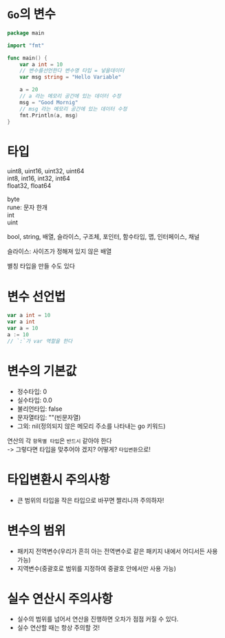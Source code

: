 # `Go`의 변수

```go
package main

import "fmt"

func main() {
	var a int = 10
    // 변수를선언한다 변수명 타입 = 넣을데이터
	var msg string = "Hello Variable"

	a = 20
    // a 라는 메모리 공간에 있는 데이터 수정
	msg = "Good Mornig"
    // msg 라는 메모리 공간에 있는 데이터 수정
	fmt.Println(a, msg)
}
```

# 타입

uint8, uint16, uint32, uint64  
int8, int16, int32, int64  
float32, float64

byte  
rune: 문자 한개  
int  
uint

bool, string, 배열, 슬라이스, 구조체, 포인터, 함수타입, 맵, 인터페이스, 채널

슬라이스: 사이즈가 정해져 있지 않은 배열

별칭 타입을 만들 수도 있다

# 변수 선언법

```go
var a int = 10
var a int
var a = 10
a := 10
// `:`가 var 역할을 한다
```

# 변수의 기본값

- 정수타입: 0
- 실수타입: 0.0
- 불리언타입: false
- 문자열타입: ""(빈문자열)
- 그외: nil(정의되지 않은 메모리 주소를 나타내는 go 키워드)

연산의 각 `항목별 타입`은 `반드시` 같아야 한다  
-> 그렇다면 타입을 맞추어야 겠지? 어떻게? `타입변환`으로!

# 타입변환시 주의사항

- 큰 범위의 타입을 작은 타입으로 바꾸면 짤리니까 주의하자!

# 변수의 범위

- 패키지 전역변수(우리가 흔히 아는 전역변수로 같은 패키지 내에서 어디서든 사용 가능)
- 지역변수(중괄호로 범위를 지정하여 중괄호 안에서만 사용 가능)

# 실수 연산시 주의사항

- 실수의 범위를 넘어서 연산을 진행하면 오차가 점점 커질 수 있다.
- 실수 연산할 때는 항상 주의할 것!
